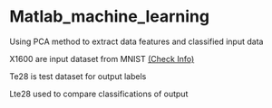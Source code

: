 # Matlab_machine_learning

Using PCA method to extract data features and classified input data

X1600 are input dataset from MNIST [(Check Info)](http://yann.lecun.com/exdb/mnist/)

Te28 is test dataset for output labels

Lte28 used to compare classifications of output
